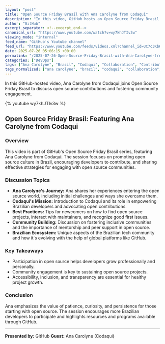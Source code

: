 ```yaml
---
layout: "post"
title: "Open Source Friday Brasil with Ana Carolyne from Codaqui"
description: "In this video, GitHub hosts an Open Source Friday Brasil session featuring Ana Carolyne from Codaqui. The discussion centers on open source contributions, community engagement, and the Brazilian developer ecosystem. Ana shares insights into best practices for getting started with open source and growing technical communities."
author: "GitHub"
excerpt_separator: <!--excerpt_end-->
canonical_url: "https://www.youtube.com/watch?v=wy7khJTIv3w"
viewing_mode: "internal"
feed_name: "GitHub's Youtube channel"
feed_url: "https://www.youtube.com/feeds/videos.xml?channel_id=UC7c3Kb6jYCRj4JOHHZTxKsQ"
date: 2025-07-26 05:06:15 +00:00
permalink: "/2025-07-26-Open-Source-Friday-Brasil-with-Ana-Carolyne-from-Codaqui.html"
categories: ["DevOps"]
tags: ["Ana Carolyne", "Brazil", "Codaqui", "Collaboration", "Contributions", "Developer Ecosystem", "DevOps", "GitHub", "Open Source", "Software Development", "Videos"]
tags_normalized: ["ana carolyne", "brazil", "codaqui", "collaboration", "contributions", "developer ecosystem", "devops", "github", "open source", "software development", "videos"]
---
```


In this GitHub-hosted video, Ana Carolyne from Codaqui joins Open Source Friday Brasil to discuss open source contributions and fostering community engagement.<!--excerpt_end-->

{% youtube wy7khJTIv3w %}

## Open Source Friday Brasil: Featuring Ana Carolyne from Codaqui

### Overview

This video is part of GitHub's Open Source Friday Brasil series, featuring Ana Carolyne from Codaqui. The session focuses on promoting open source culture in Brazil, encouraging developers to contribute, and sharing effective strategies for engaging with open source communities.

### Discussion Topics

- **Ana Carolyne's Journey:** Ana shares her experiences entering the open source world, including initial challenges and ways she overcame them.
- **Codaqui's Mission:** Introduction to Codaqui and its role in empowering Brazilian developers and advocating open contributions.
- **Best Practices:** Tips for newcomers on how to find open source projects, interact with maintainers, and recognize good first issues.
- **Community Building:** Discussion on fostering inclusive communities and the importance of mentorship and peer support in open source.
- **Brazilian Ecosystem:** Unique aspects of the Brazilian tech community and how it's evolving with the help of global platforms like GitHub.

### Key Takeaways

- Participation in open source helps developers grow professionally and personally.
- Community engagement is key to sustaining open source projects.
- Accessibility, inclusion, and transparency are essential for healthy project growth.

### Conclusion

Ana emphasizes the value of patience, curiosity, and persistence for those starting with open source. The session encourages more Brazilian developers to participate and highlights resources and programs available through GitHub.

---

**Presented by:** GitHub
**Guest:** Ana Carolyne (Codaqui)
